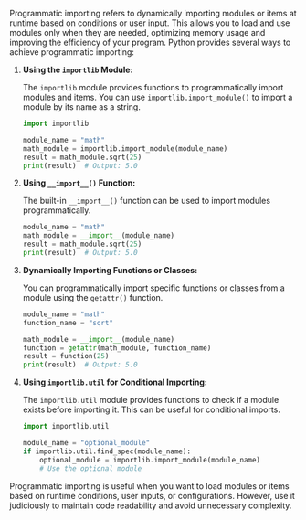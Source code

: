Programmatic importing refers to dynamically importing modules or items at runtime based on conditions or user input. This allows you to load and use modules only when they are needed, optimizing memory usage and improving the efficiency of your program. Python provides several ways to achieve programmatic importing:

1. **Using the `importlib` Module:**

   The `importlib` module provides functions to programmatically import modules and items. You can use `importlib.import_module()` to import a module by its name as a string.

   ```python
   import importlib

   module_name = "math"
   math_module = importlib.import_module(module_name)
   result = math_module.sqrt(25)
   print(result)  # Output: 5.0
   ```

2. **Using `__import__()` Function:**

   The built-in `__import__()` function can be used to import modules programmatically.

   ```python
   module_name = "math"
   math_module = __import__(module_name)
   result = math_module.sqrt(25)
   print(result)  # Output: 5.0
   ```

3. **Dynamically Importing Functions or Classes:**

   You can programmatically import specific functions or classes from a module using the `getattr()` function.

   ```python
   module_name = "math"
   function_name = "sqrt"

   math_module = __import__(module_name)
   function = getattr(math_module, function_name)
   result = function(25)
   print(result)  # Output: 5.0
   ```

4. **Using `importlib.util` for Conditional Importing:**

   The `importlib.util` module provides functions to check if a module exists before importing it. This can be useful for conditional imports.

   ```python
   import importlib.util

   module_name = "optional_module"
   if importlib.util.find_spec(module_name):
       optional_module = importlib.import_module(module_name)
       # Use the optional module
   ```

Programmatic importing is useful when you want to load modules or items based on runtime conditions, user inputs, or configurations. However, use it judiciously to maintain code readability and avoid unnecessary complexity.
